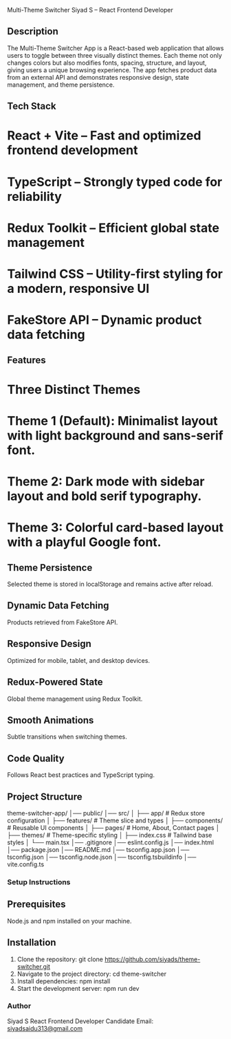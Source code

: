 Multi-Theme Switcher
Siyad S – React Frontend Developer

## Description

The Multi-Theme Switcher App is a React-based web application that allows users to toggle between three visually distinct themes. Each theme not only changes colors but also modifies fonts, spacing, structure, and layout, giving users a unique browsing experience. The app fetches product data from an external API and demonstrates responsive design, state management, and theme persistence.

## Tech Stack

# React + Vite – Fast and optimized frontend development

# TypeScript – Strongly typed code for reliability

# Redux Toolkit – Efficient global state management

# Tailwind CSS – Utility-first styling for a modern, responsive UI

# FakeStore API – Dynamic product data fetching

## Features

# Three Distinct Themes

# Theme 1 (Default): Minimalist layout with light background and sans-serif font.

# Theme 2: Dark mode with sidebar layout and bold serif typography.

# Theme 3: Colorful card-based layout with a playful Google font.

## Theme Persistence

Selected theme is stored in localStorage and remains active after reload.

## Dynamic Data Fetching

Products retrieved from FakeStore API.

## Responsive Design

Optimized for mobile, tablet, and desktop devices.

## Redux-Powered State

Global theme management using Redux Toolkit.

## Smooth Animations

Subtle transitions when switching themes.

## Code Quality

Follows React best practices and TypeScript typing.

## Project Structure

theme-switcher-app/
│── public/
│── src/
│ ├── app/ # Redux store configuration
│ ├── features/ # Theme slice and types
│ ├── components/ # Reusable UI components
│ ├── pages/ # Home, About, Contact pages
│ ├── themes/ # Theme-specific styling
│ ├── index.css # Tailwind base styles
│ └── main.tsx
│── .gitignore
│── eslint.config.js
│── index.html
│── package.json
│── README.md
│── tsconfig.app.json
│── tsconfig.json
│── tsconfig.node.json
│── tsconfig.tsbuildinfo
│── vite.config.ts

### Setup Instructions

## Prerequisites

Node.js and npm installed on your machine.

## Installation

1. Clone the repository:
   git clone https://github.com/siyads/theme-switcher.git
2. Navigate to the project directory:
   cd theme-switcher
3. Install dependencies:
   npm install
4. Start the development server:
   npm run dev

### Author

Siyad S
React Frontend Developer Candidate
Email: siyadsaidu313@gmail.com
